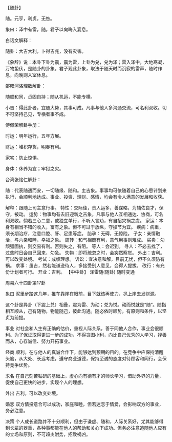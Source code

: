 【随卦】

随。元亨，利贞，无咎。

象曰：泽中有雷，随。君子以向晦入宴息。

白话文解释：

随卦：大吉大利，卜得吉兆，没有灾害。

《象辞》说：本卦下卦为震，震为雷，上卦为兑，兑为泽；雷入泽中，大地寒凝，万物蛰伏，是随卦的卦象。君子观此卦象，取法于随天时而沉寂的雷声，随时作息，向晚则入室休息。

邵雍河洛理数解卦：

随顺和同，贞固自持；随从机运，不能专横。

小吉：得此卦者，宜随大势，其事可成。凡事与他人多沟通交流，可名利双收。切不可坚持己见，专横者事不成。

傅佩荣解卦手册：

时运：明年运行，五年方展。

财运：堆积存货，明春有利。

家宅：防止惊惧。

身体：休养为宜；牢狱之灾。

台湾张铭仁解卦：

随：代表随遇而安，一切随缘、随和。主吉象。事事均可依随着自己的心思计划来执行，会顺利地达成。事业、投资、理财、感情，均会有令人满意的发展和收获。

解释：跟随上司主意行事。
特性：交际佳，贵人运多，善谋略，为辅佐良才，保守，被动。
运势：物事均有去旧迎新之吉象，凡事与他人互相通达、协商，可名利双收。倘若三心二意，或独立单行，不听人言劝，有自招灾祸之虞。
家运：本身有相当不错的收入，富有之象。但不可过于放纵，守操节为宜。
疾病：病重，须长期治疗，注意口腔、肝、足患等症。
胎孕：无碍，无惊险。
子女：亲情融洽，与六亲和睦，幸福之象。
周转：和气相商有利，意气用事则难成。
买卖：勿顽强固执，则交易有利。否则失之，有阻。
等人：会迟到。
寻人：不必去找了，过些时日会自己回来，勿急。
失物：即将疏忽之时，会突然察觉。
外出：吉利。可以改变处境。
考试：成绩理想。
诉讼：宜决意和解，目前无忧，但不久须防有祸。
求事：虽吉，然若能谦逊待人，多接受别人意见，会得人提拔。
改行：有充份计划者可行。
开业：吉利。
【中中卦】 泽雷随(随卦) 随时变通

周易六十四卦第17卦

象曰 泥里步踏这几年，推车靠崖在眼前，目下就该再使力，扒上崖去发财源。

这个卦是异卦（下震上兑）相叠，震为雷、为动；兑为悦。动而悦就是“随”。随指相互顺从，己有随物，物能随己，彼此沟通。随必依时顺势，有原则和条件，以坚贞为前提。

事业 对社会和人生有正确的估价，重视人际关系，善于同他人合作，事业会很顺利。为了保证取得更进一步的成功，不得贪图小利，向比自己优秀的人学习，择善而从，心存诚信、努力开拓事业。

经商 顺利。在与他人的真诚合作下，能够达到预期的目的。在竞争中应保持清醒头脑，从大处、长远考虑，遵守商业道德，保持至诚的态度对待顾客和同行，会保持竞争优势。

求名 在自己刻苦钻研的基础上，虚心向有德有才的师长学习，借助外界的力量，促使自己更快的进步，实现个人的理想。

外出 吉利。可以改变处境。

婚恋 双方情投意合可以成功，家庭和睦，但若迷恋于情爱，会影响双方的事业，务必注意。

决策 个人成长道路并不十分顺利，但由于谦虚、随和，人际关系好，尤其能够得到长辈的器重，各种事都能在他人的帮助和关心下成功。但务必注意追随他人应有的立场和原则，不可趋炎附势，招致祸凶。
